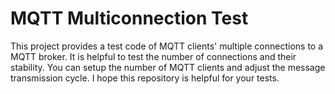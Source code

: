 # MQTT Multiconnection Test
This project provides a test code of MQTT clients' multiple connections to a MQTT broker. It is helpful to test the number of connections and their stability. You can setup the number of MQTT clients and adjust the message transmission cycle. I hope this repository is helpful for your tests.
